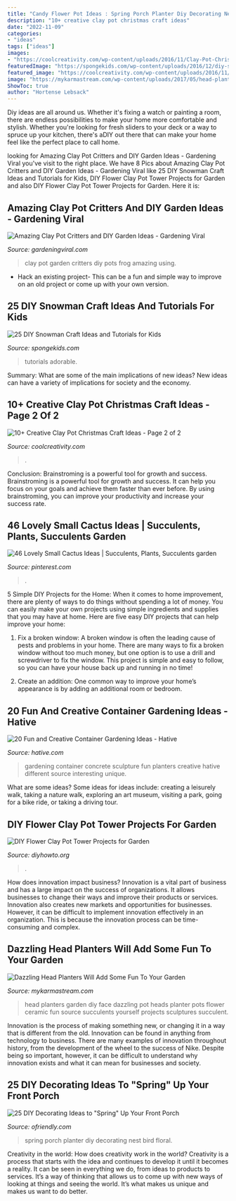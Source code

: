 ```yaml
---
title: "Candy Flower Pot Ideas : Spring Porch Planter Diy Decorating Nest Bird Floral"
description: "10+ creative clay pot christmas craft ideas"
date: "2022-11-09"
categories:
- "ideas"
tags: ["ideas"]
images:
- "https://coolcreativity.com/wp-content/uploads/2016/11/Clay-Pot-Christmas-Tree-Craft.jpg"
featuredImage: "https://spongekids.com/wp-content/uploads/2016/12/diy-snowman/11-diy-snowman-crafts-for-kids.jpg"
featured_image: "https://coolcreativity.com/wp-content/uploads/2016/11/Clay-Pot-Christmas-Tree-Craft.jpg"
image: "https://mykarmastream.com/wp-content/uploads/2017/05/head-planter-7.jpg"
ShowToc: true
author: "Hortense Lebsack"
---
```



Diy ideas are all around us. Whether it's fixing a watch or painting a room, there are endless possibilities to make your home more comfortable and stylish. Whether you're looking for fresh sliders to your deck or a way to spruce up your kitchen, there's aDIY out there that can make your home feel like the perfect place to call home.

	

		
looking for Amazing Clay Pot Critters and DIY Garden Ideas - Gardening Viral you've visit to the right place. We have 8 Pics about Amazing Clay Pot Critters and DIY Garden Ideas - Gardening Viral like 25 DIY Snowman Craft Ideas and Tutorials for Kids, DIY Flower Clay Pot Tower Projects for Garden and also DIY Flower Clay Pot Tower Projects for Garden. Here it is:
		
    
## Amazing Clay Pot Critters And DIY Garden Ideas - Gardening Viral

<img loading=lazy src="http://gardeningviral.com/wp-content/uploads/2017/01/Frog-Clay-Pot-.jpg" onerror="this.onerror=null;this.src='https://tse3.mm.bing.net/th?id=OIP.n2NhG-q_ti2E5R2od3B8mQHaJ4&amp;pid=15.1';" alt="Amazing Clay Pot Critters and DIY Garden Ideas - Gardening Viral">

_Source: gardeningviral.com_

>clay pot garden critters diy pots frog amazing using. 

	

- Hack an existing project- This can be a fun and simple way to improve on an old project or come up with your own version.

    
## 25 DIY Snowman Craft Ideas And Tutorials For Kids

<img loading=lazy src="https://spongekids.com/wp-content/uploads/2016/12/diy-snowman/11-diy-snowman-crafts-for-kids.jpg" onerror="this.onerror=null;this.src='https://tse4.mm.bing.net/th?id=OIP.WKQ3Eh5akndhqWgEMqLoYgHaQD&amp;pid=15.1';" alt="25 DIY Snowman Craft Ideas and Tutorials for Kids">

_Source: spongekids.com_

>tutorials adorable. 

	

Summary: What are some of the main implications of new ideas?
New ideas can have a variety of implications for society and the economy.

    
## 10+ Creative Clay Pot Christmas Craft Ideas - Page 2 Of 2

<img loading=lazy src="https://coolcreativity.com/wp-content/uploads/2016/11/Clay-Pot-Christmas-Tree-Craft.jpg" onerror="this.onerror=null;this.src='https://tse2.mm.bing.net/th?id=OIP.YKJx343X4f0A6Rm_CtcWkgHaLJ&amp;pid=15.1';" alt="10+ Creative Clay Pot Christmas Craft Ideas - Page 2 of 2">

_Source: coolcreativity.com_

>. 

	

Conclusion: Brainstroming is a powerful tool for growth and success.
Brainstroming is a powerful tool for growth and success. It can help you focus on your goals and achieve them faster than ever before. By using brainstroming, you can improve your productivity and increase your success rate.

    
## 46 Lovely Small Cactus Ideas | Succulents, Plants, Succulents Garden

<img loading=lazy src="https://i.pinimg.com/736x/be/1a/37/be1a379d011edfb4dd55d2dc1880a84b.jpg" onerror="this.onerror=null;this.src='https://tse1.mm.bing.net/th?id=OIP.6hGwot-MjEiOQ-DKlm9y1wHaJ3&amp;pid=15.1';" alt="46 Lovely Small Cactus Ideas | Succulents, Plants, Succulents garden">

_Source: pinterest.com_

>. 

	

5 Simple DIY Projects for the Home:
When it comes to home improvement, there are plenty of ways to do things without spending a lot of money. You can easily make your own projects using simple ingredients and supplies that you may have at home. Here are five easy DIY projects that can help improve your home: 
1. Fix a broken window: A broken window is often the leading cause of pests and problems in your home. There are many ways to fix a broken window without too much money, but one option is to use a drill and screwdriver to fix the window. This project is simple and easy to follow, so you can have your house back up and running in no time!

2. Create an addition: One common way to improve your home’s appearance is by adding an additional room or bedroom.

    
## 20 Fun And Creative Container Gardening Ideas - Hative

<img loading=lazy src="https://hative.com/wp-content/uploads/2014/11/container-gardening-ideas/9-concrete-sculpture-gardening.jpg" onerror="this.onerror=null;this.src='https://tse1.mm.bing.net/th?id=OIP.cbD5ktlbGPAkDhat5Q9BvAHaIc&amp;pid=15.1';" alt="20 Fun and Creative Container Gardening Ideas - Hative">

_Source: hative.com_

>gardening container concrete sculpture fun planters creative hative different source interesting unique. 

	

What are some ideas?
Some ideas for ideas include: creating a leisurely walk, taking a nature walk, exploring an art museum, visiting a park, going for a bike ride, or taking a driving tour.

    
## DIY Flower Clay Pot Tower Projects For Garden

<img loading=lazy src="https://www.diyhowto.org/wp-content/uploads/2016/03/DIY-Flower-Clay-Pot-Tower-Projects-for-Garden-08.jpg" onerror="this.onerror=null;this.src='https://tse2.mm.bing.net/th?id=OIP.38iGoIQK_wChn9I2Xpb5cgHaMj&amp;pid=15.1';" alt="DIY Flower Clay Pot Tower Projects for Garden">

_Source: diyhowto.org_

>. 

	

How does innovation impact business?
Innovation is a vital part of business and has a large impact on the success of organizations. It allows businesses to change their ways and improve their products or services. Innovation also creates new markets and opportunities for businesses. However, it can be difficult to implement innovation effectively in an organization. This is because the innovation process can be time-consuming and complex.

    
## Dazzling Head Planters Will Add Some Fun To Your Garden

<img loading=lazy src="https://mykarmastream.com/wp-content/uploads/2017/05/head-planter-7.jpg" onerror="this.onerror=null;this.src='https://tse2.mm.bing.net/th?id=OIP.EXTkS93OZcw9UiYeM9dh0wHaJ3&amp;pid=15.1';" alt="Dazzling Head Planters Will Add Some Fun To Your Garden">

_Source: mykarmastream.com_

>head planters garden diy face dazzling pot heads planter pots flower ceramic fun source succulents yourself projects sculptures succulent. 

	

Innovation is the process of making something new, or changing it in a way that is different from the old. Innovation can be found in anything from technology to business. There are many examples of innovation throughout history, from the development of the wheel to the success of Nike. Despite being so important, however, it can be difficult to understand why innovation exists and what it can mean for businesses and society.

    
## 25 DIY Decorating Ideas To &quot;Spring&quot; Up Your Front Porch

<img loading=lazy src="http://ofriendly.com/wp-content/uploads/2017/02/spring-porch/17-spring-up-your-porch.jpg" onerror="this.onerror=null;this.src='https://tse3.mm.bing.net/th?id=OIP.eYXb85a300l4wA04_7vOnwHaLI&amp;pid=15.1';" alt="25 DIY Decorating Ideas to &quot;Spring&quot; Up Your Front Porch">

_Source: ofriendly.com_

>spring porch planter diy decorating nest bird floral. 

	

Creativity in the world: How does creativity work in the world?
Creativity is a process that starts with the idea and continues to develop it until it becomes a reality. It can be seen in everything we do, from ideas to products to services. It’s a way of thinking that allows us to come up with new ways of looking at things and seeing the world. It’s what makes us unique and makes us want to do better.

